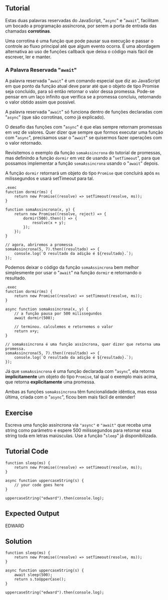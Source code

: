 Tutorial
--------

Estas duas palavras reservadas do JavaScript, "`async`" e "`await`", facilitam um bocado a programação assíncrona, por serem a porta de entrada das chamadas **corrotinas**.

Uma corrotina é uma função que pode pausar sua execução e passar o controle ao fluxo principal até que algum evento ocorra. É uma abordagem alternativa ao uso de funções callback que deixa o código mais fácil de escrever, ler e manter.

### A Palavra Reservada "`await`"

A palavra reservada "`await`" é um comando especial que diz ao JavaScript em que ponto da função atual deve parar até que o objeto de tipo Promise seja concluído, para só então retornar o valor dessa promessa. Pode-se pensar em um laço infinito que verifica se a promessa concluiu, retornando o valor obtido assim que possível.

A palavra reservada "`await`" só funciona dentro de funções declaradas com "`async`" (que são corrotinas, como já explicado).

O desafio das funções com "`async`" é que elas sempre retornam promessas em vez de valores. Quer dizer que sempre que formos executar uma função com "`async`", precisamos usar o "`await`" se quisermos fazer operações com o valor retornado.

Revisitemos o exemplo da função `somaAssincrona` do tutorial de promessas, mas definindo a função `dormir` em vez de usando a "`setTimeout`", para que possamos implementar a função `somaAssincrona` usando o "`await`" depois.

A função `dormir` retornará um objeto do tipo `Promise` que concluirá após `ms` milissegundos e usará setTimeout para tal.

    .exec
    function dormir(ms) {
        return new Promise((resolve) => setTimeout(resolve, ms));
    }

    function somaAssincrona(x, y) {
        return new Promise((resolve, reject) => {
            dormir(500).then(() => {
                resolve(x + y);
            });
        });
    }

    // agora, abriremos a promessa
    somaAssincrona(5, 7).then((resultado) => {
        console.log(`O resultado da adição é ${resultado}.`);
    });

Podemos deixar o código da função `somaAssincrona` bem melhor simplesmente por usar o "`await`" na função `dormir` e retornando o resultado.

    .exec
    function dormir(ms) {
        return new Promise((resolve) => setTimeout(resolve, ms));
    }

    async function somaAssincrona(x, y) {
        // a função pausa por 500 milissegundos
        await dormir(500);
        
        // terminou. calculemos e retornemos o valor
        return x+y;
    }

    // somaAssincrona é uma função assíncrona, quer dizer que retorna uma promessa.
    somaAssincrona(5, 7).then((resultado) => {
        console.log(`O resultado da adição é ${resultado}.`);
    });

Já que `somaAssincrona` é uma função declarada com "`async`", ela retorna **implicitamente** um objeto do tipo `Promise`, tal qual o exemplo mais acima, que retorna **explicitamente** uma promessa.

Ambas as funções `somaAssincrona` têm funcionalidade idêntica, mas essa última, criada com o "`async`", ficou bem mais fácil de entender!

Exercise
--------

Escreva uma função assíncrona via `"async"` e `"await"` que receba uma string como parâmetro e espere 500 milissegundos para retornar essa string toda em letras maiúsculas. Use a função "`sleep`" já disponibilizada.

Tutorial Code
-------------
    function sleep(ms) {
        return new Promise((resolve) => setTimeout(resolve, ms));
    }

    async function uppercaseString(s) {
        // your code goes here
    }

    uppercaseString("edward").then(console.log);

Expected Output
---------------
EDWARD

Solution
--------
    function sleep(ms) {
        return new Promise((resolve) => setTimeout(resolve, ms));
    }

    async function uppercaseString(s) {
        await sleep(500);
        return s.toUpperCase();
    }

    uppercaseString("edward").then(console.log);